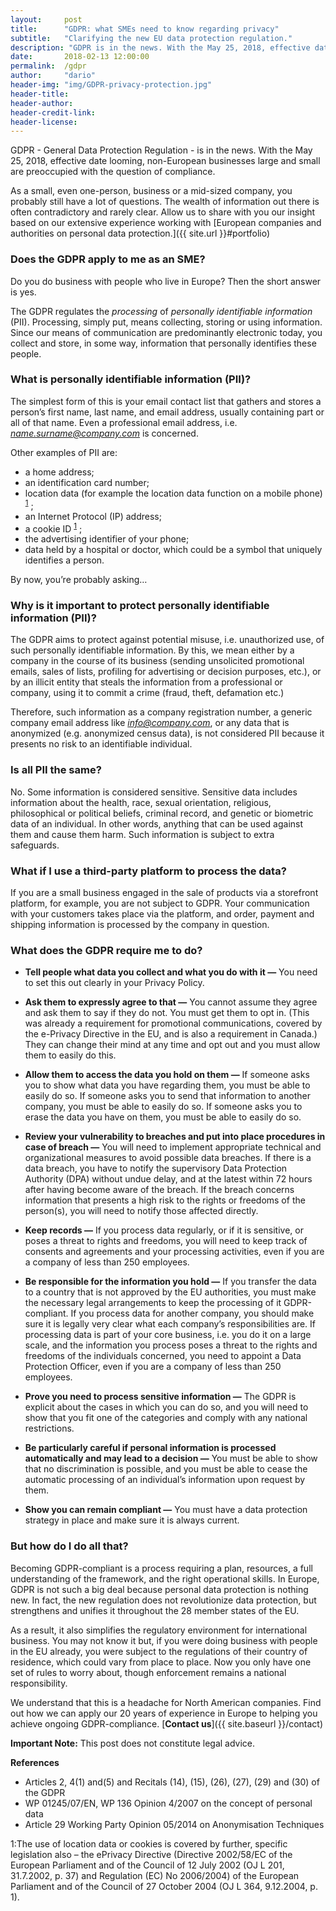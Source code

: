 ```yaml
---
layout:     post
title:      "GDPR: what SMEs need to know regarding privacy"
subtitle:   "Clarifying the new EU data protection regulation."
description: "GDPR is in the news. With the May 25, 2018, effective date looming, non-European businesses large and small are preoccupied with the question of compliance."
date:       2018-02-13 12:00:00
permalink:  /gdpr
author:     "dario"
header-img: "img/GDPR-privacy-protection.jpg"
header-title:
header-author:
header-credit-link:
header-license:
---
```


GDPR - General Data Protection Regulation - is in the news. With the May 25, 2018, effective date looming, non-European businesses large and small are preoccupied with the question of compliance.

As a small, even one-person, business or a mid-sized company, you probably still have a lot of questions. The wealth of information out there is often contradictory and rarely clear. Allow us to share with you our insight based on our extensive experience working with [European companies and authorities on personal data protection.]({{ site.url }}#portfolio)

### Does the GDPR apply to me as an SME?  
Do you do business with people who live in Europe? Then the short answer is yes.  

The GDPR regulates the <em>processing</em> of <em>personally identifiable information</em> (PII). Processing, simply put, means collecting, storing or using information. Since our means of communication are predominantly electronic today, you collect and store, in some way, information that personally identifies these people.

### What is personally identifiable information (PII)?
The simplest form of this is your email contact list that gathers and stores a person’s first name, last name, and email address, usually containing part or all of that name. Even a professional email address, i.e. <em>name.surname@company.com</em> is concerned.  

Other examples of PII are:
* a home address;
* an identification card number;
* location data (for example the location data function on a mobile phone) <sup>[1](#myfootnote1)</sup> ;
* an Internet Protocol (IP) address;
* a cookie ID <sup>[1](#myfootnote1)</sup> ;
* the advertising identifier of your phone;
* data held by a hospital or doctor, which could be a symbol that uniquely identifies a person.

By now, you’re probably asking…

### Why is it important to protect personally identifiable information (PII)?
The GDPR aims to protect against potential misuse, i.e. unauthorized use, of such personally identifiable information. By this, we mean either by a company in the course of its business (sending unsolicited promotional emails, sales of lists, profiling for advertising or decision purposes, etc.), or by an illicit entity that steals the information from a professional or company, using it to commit a crime (fraud, theft, defamation etc.)  

Therefore, such information as a company registration number, a generic company email address like <em>info@company.com</em>, or any data that is anonymized (e.g. anonymized census data), is not considered PII because it presents no risk to an identifiable individual.

### Is all PII the same?
No. Some information is considered sensitive. Sensitive data includes information about the health, race, sexual orientation, religious, philosophical or political beliefs, criminal record, and genetic or biometric data of an individual. In other words, anything that can be used against them and cause them harm. Such information is subject to extra safeguards.

### What if I use a third-party platform to process the data?
If you are a small business engaged in the sale of products via a storefront platform, for example, you are not subject to GDPR. Your communication with your customers takes place via the platform, and order, payment and shipping information is processed by the company in question.

### What does the GDPR require me to do?
* **Tell people what data you collect and what you do with it —** You need to set this out clearly in your Privacy Policy.

* **Ask them to expressly agree to that —** You cannot assume they agree and ask them to say if they do not. You must get them to opt in. (This was already a requirement for promotional communications, covered by the e-Privacy Directive in the EU, and is also a requirement in Canada.) They can change their mind at any time and opt out and you must allow them to easily do this.

* **Allow them to access the data you hold on them —** If someone asks you to show what data you have regarding them, you must be able to easily do so. If someone asks you to send that information to another company, you must be able to easily do so. If someone asks you to erase the data you have on them, you must be able to easily do so.

* **Review your vulnerability to breaches and put into place procedures in case of breach —** You will need to implement appropriate technical and organizational measures to avoid possible data breaches. If there is a data breach, you have to notify the supervisory Data Protection Authority (DPA) without undue delay, and at the latest within 72 hours after having become aware of the breach. If the breach concerns information that presents a high risk to the rights or freedoms of the person(s), you will need to notify those affected directly.

* **Keep records —** If you process data regularly, or if it is sensitive, or poses a threat to rights and freedoms, you will need to keep track of consents and agreements and your processing activities, even if you are a company of less than 250 employees.

* **Be responsible for the information you hold  —** If you transfer the data to a country that is not approved by the EU authorities, you must make the necessary legal arrangements to keep the processing of it GDPR-compliant. If you process data for another company, you should make sure it is legally very clear what each company’s responsibilities are. If processing data is part of your core business, i.e. you do it on a large scale, and the information you process poses a threat to the rights and freedoms of the individuals concerned, you need to appoint a Data Protection Officer, even if you are a company of less than 250 employees.

* **Prove you need to process sensitive information —** The GDPR is explicit about the cases in which you can do so, and you will need to show that you fit one of the categories and comply with any national restrictions.

* **Be particularly careful if personal information is processed automatically and may lead to a decision —** You must be able to show that no discrimination is possible, and you must be able to cease the automatic processing of an individual’s information upon request by them.

* **Show you can remain compliant —** You must have a data protection strategy in place and make sure it is always current.

### But how do I do all that?
Becoming GDPR-compliant is a process requiring a plan, resources, a full understanding of the framework, and the right operational skills. In Europe, GDPR is not such a big deal because personal data protection is nothing new. In fact, the new regulation does not revolutionize data protection, but strengthens and unifies it throughout the 28 member states of the EU.  

As a result, it also simplifies the regulatory environment for international business. You may not know it but, if you were doing business with people in the EU already, you were subject to the regulations of their country of residence, which could vary from place to place. Now you only have one set of rules to worry about, though enforcement remains a national responsibility.  

We understand that this is a headache for North American companies. Find out how we can apply our 20 years of experience in Europe to helping you achieve ongoing GDPR-compliance. [**Contact us**]({{ site.baseurl }}/contact)

**Important Note:** This post does not constitute legal advice.

**References**
* Articles 2, 4(1) and(5) and Recitals (14), (15), (26), (27), (29) and (30) of the GDPR
* WP 01245/07/EN, WP 136 Opinion 4/2007 on the concept of personal data
* Article 29 Working Party Opinion 05/2014 on Anonymisation Techniques


<a name="myfootnote1">1</a>:The use of location data or cookies is covered by further, specific legislation also – the ePrivacy Directive (Directive 2002/58/EC of the European Parliament and of the Council of 12 July 2002 (OJ L 201, 31.7.2002, p. 37)  and Regulation (EC) No 2006/2004) of the European Parliament and of the Council of 27 October 2004 (OJ L 364, 9.12.2004, p. 1).
